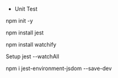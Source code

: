 - Unit Test

npm init -y

npm install jest

npm install watchify

Setup jest --watchAll

npm i jest-environment-jsdom --save-dev


